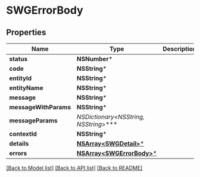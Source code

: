 # SWGErrorBody

## Properties
Name | Type | Description | Notes
------------ | ------------- | ------------- | -------------
**status** | **NSNumber*** |  | [optional] 
**code** | **NSString*** |  | [optional] 
**entityId** | **NSString*** |  | [optional] 
**entityName** | **NSString*** |  | [optional] 
**message** | **NSString*** |  | [optional] 
**messageWithParams** | **NSString*** |  | [optional] 
**messageParams** | **NSDictionary&lt;NSString*, NSString*&gt;*** |  | [optional] 
**contextId** | **NSString*** |  | [optional] 
**details** | [**NSArray&lt;SWGDetail&gt;***](SWGDetail.md) |  | [optional] 
**errors** | [**NSArray&lt;SWGErrorBody&gt;***](SWGErrorBody.md) |  | [optional] 

[[Back to Model list]](../README.md#documentation-for-models) [[Back to API list]](../README.md#documentation-for-api-endpoints) [[Back to README]](../README.md)


